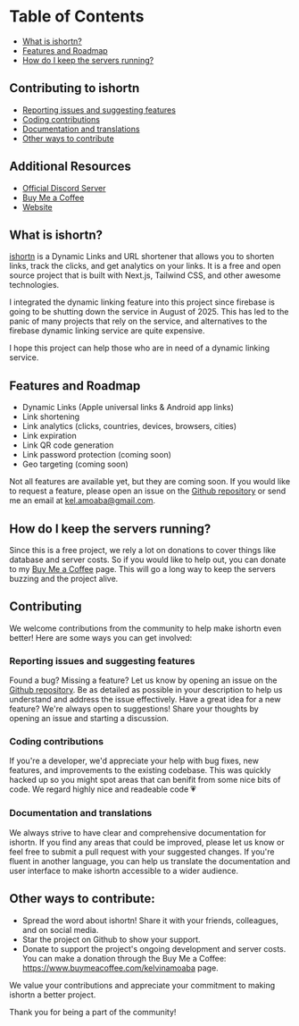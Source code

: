 # Table of Contents

- [What is ishortn?](#what-is-ishortn)
- [Features and Roadmap](#features-and-roadmap)
- [How do I keep the servers running?](#how-do-i-keep-the-servers-running)

## Contributing to ishortn

- [Reporting issues and suggesting features](#reporting-issues-and-suggesting-features)
- [Coding contributions](#coding-contributions)
- [Documentation and translations](#documentation-and-translations)
- [Other ways to contribute](#other-ways-to-contribute)

## Additional Resources

- [Official Discord Server](https://discord.gg/S66ZvMzkU4)
- [Buy Me a Coffee](https://www.buymeacoffee.com/kelvinamoaba)
- [Website](https://ishortn.ink)

## What is ishortn?

[ishortn](https://ishortn.ink) is a Dynamic Links and URL shortener that allows you to shorten links, track the clicks, and get analytics on your links. It is a free and open source project that is built with Next.js, Tailwind CSS, and other awesome technologies.

I integrated the dynamic linking feature into this project since firebase is going to be shutting down the service in August of 2025.
This has led to the panic of many projects that rely on the service, and alternatives to the firebase dynamic linking service are quite expensive.

I hope this project can help those who are in need of a dynamic linking service.

## Features and Roadmap

- Dynamic Links (Apple universal links & Android app links)
- Link shortening
- Link analytics (clicks, countries, devices, browsers, cities)
- Link expiration
- Link QR code generation
- Link password protection (coming soon)
- Geo targeting (coming soon)

Not all features are available yet, but they are coming soon. If you would like to request a feature, please open an issue on the [Github repository](https://github.com/AmoabaKelvin/ishortn/issues) or send me an email at [kel.amoaba@gmail.com](mailto:kel.amoaba@gmail.com).

## How do I keep the servers running?

Since this is a free project, we rely a lot on donations to cover things like database and server costs.
So if you would like to help out, you can donate to my [Buy Me a Coffee](https://www.buymeacoffee.com/kelvinamoaba) page.
This will go a long way to keep the servers buzzing and the project alive.

## Contributing

We welcome contributions from the community to help make ishortn even better! Here are some ways you can get involved:

### Reporting issues and suggesting features

Found a bug? Missing a feature? Let us know by opening an issue on the [Github repository](https://github.com/AmoabaKelvin/ishortn/issues). Be as detailed as possible in your description to help us understand and address the issue effectively.
Have a great idea for a new feature? We're always open to suggestions! Share your thoughts by opening an issue and starting a discussion.

### Coding contributions

If you're a developer, we'd appreciate your help with bug fixes, new features, and improvements to the existing codebase. This was quickly hacked up so you might spot areas that can benifit from some nice bits of code. We regard highly nice and readeable code 💗

### Documentation and translations

We always strive to have clear and comprehensive documentation for ishortn. If you find any areas that could be improved, please let us know or feel free to submit a pull request with your suggested changes.
If you're fluent in another language, you can help us translate the documentation and user interface to make ishortn accessible to a wider audience.

## Other ways to contribute:

- Spread the word about ishortn! Share it with your friends, colleagues, and on social media.
- Star the project on Github to show your support.
- Donate to support the project's ongoing development and server costs. You can make a donation through the Buy Me a Coffee: https://www.buymeacoffee.com/kelvinamoaba page.

We value your contributions and appreciate your commitment to making ishortn a better project.

Thank you for being a part of the community!
